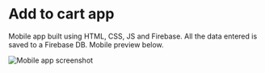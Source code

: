 # Add to cart app

Mobile app built using HTML, CSS, JS and Firebase. All the data entered is saved to a Firebase DB. Mobile preview below.

![Mobile app screenshot](https://github.com/Cory117/add-to-cart/assets/109701319/4420654e-7248-4b33-870b-b3e873159d33)
